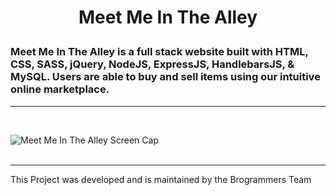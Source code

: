 #
<h1>
<p align="center">
Meet Me In The Alley
</p>
</h1>

### Meet Me In The Alley is a full stack website built with HTML, CSS, SASS, jQuery, NodeJS, ExpressJS, HandlebarsJS, & MySQL.  Users are able to buy and sell items using our intuitive online marketplace.

---
<br>

![Meet Me In The Alley Screen Cap](./alley.png)
<br><br>
<hr>
This Project was developed and is maintained by the Brogrammers Team

